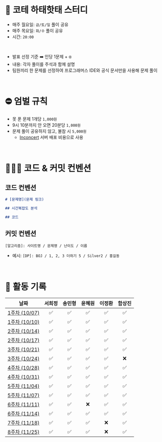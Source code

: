 # 📢 코테 하태핫태 스터디
- 매주 월요일: `금/토/일` 풀이 공유
- 매주 목요일: `화/수` 풀이 공유
- 시간: `20:00`

<br>

- 발표 선정 기준 ➡️ 인당 1문제 + ɑ
- 내용: 각자 풀이를 주석과 함께 설명
- 팀원끼리 한 문제를 선정하여 프로그래머스 IDE와 공식 문서만을 사용해 문제 풀이

<br>

# ⛔️ 엄벌 규칙
- 못 푼 문제 1개당 `1,000원`
- 9시 10분까지 안 오면 20분당 `1,000원`
- 문제 풀이 공유하지 않고, 불참 시 `5,000원`
  - [Inconcert](https://github.com/hamsangjin/InConcert) 서버 배포 비용으로 사용

<br>

# 🧑🏻‍💻 코드 & 커밋 컨벤션

## 코드 컨벤션
```markdown
# [문제명](문제 링크)

## 시간복잡도 분석

## 코드

```

## 커밋 컨벤션
```
[알고리즘]: 사이트명 / 문제명 / 난이도 / 이름
```
- 예시: `[DP]: BOJ / 1, 2, 3 더하기 5 / Silver2 / 홍길동`

<br>

# 📆 활동 기록

<div align="center">
  
|                                                      날짜                                                       | 서희정 | 송민형 | 윤혜원 | 이정환 | 함상진 |
|:---------------------------------------------------------------------------------------------------------------:| :----: | :----: | :----: | :----: | :----: | 
| [1주차 (10/07)](https://github.com/hamsangjin/CodingTest_Study/tree/main/1%EC%A3%BC%EC%B0%A8%20(2024-10)/10_07) |   ✅   |   ✅   |   ✅   |   ✅   |   ✅   |
| [1주차 (10/10)](https://github.com/hamsangjin/CodingTest_Study/tree/main/1%EC%A3%BC%EC%B0%A8%20(2024-10)/10_10) |   ✅   |   ✅   |   ✅   |   ✅   |   ✅   |
| [2주차 (10/14)](https://github.com/hamsangjin/CodingTest_Study/tree/main/2%EC%A3%BC%EC%B0%A8%20(2024-10)/10_14) |   ✅   |   ✅   |   ✅   |   ✅   |   ✅   |
| [2주차 (10/17)](https://github.com/hamsangjin/CodingTest_Study/tree/main/2%EC%A3%BC%EC%B0%A8%20(2024-10)/10_17) |   ✅   |   ✅   |   ✅   |   ✅   |   ✅   |
| [3주차 (10/21)](https://github.com/hamsangjin/CodingTest_Study/tree/main/3%EC%A3%BC%EC%B0%A8%20(2024-10)/10_21) |   ✅   |   ✅   |   ✅   |   ✅   |   ✅   |
| [3주차 (10/24)](https://github.com/hamsangjin/CodingTest_Study/tree/main/3%EC%A3%BC%EC%B0%A8%20(2024-10)/10_24) |   ✅   |   ✅   |   ✅   |   ✅   |   ❌   |
| [4주차 (10/28)](https://github.com/hamsangjin/CodingTest_Study/tree/main/4%EC%A3%BC%EC%B0%A8%20(2024-10)/10_28) |   ✅   |   ✅   |   ✅   |   ✅   |   ✅   |
| [4주차 (10/31)](https://github.com/hamsangjin/CodingTest_Study/tree/main/4%EC%A3%BC%EC%B0%A8%20(2024-10)/10_31) |   ✅   |   ✅   |   ✅   |   ✅   |   ✅   |
| [5주차 (11/04)](https://github.com/hamsangjin/CodingTest_Study/tree/main/5%EC%A3%BC%EC%B0%A8%20(2024-11)/11_04) |   ✅   |   ✅   |   ✅   |   ✅   |   ✅   |
| [5주차 (11/07)](https://github.com/hamsangjin/CodingTest_Study/tree/main/5%EC%A3%BC%EC%B0%A8%20(2024-11)/11_07) |   ✅   |   ✅   |   ✅   |   ✅   |   ✅   |
| [6주차 (11/11)](https://github.com/hamsangjin/CodingTest_Study/tree/main/5%EC%A3%BC%EC%B0%A8%20(2024-11)/11_11) |   ✅   |   ✅   |   ❌   |   ✅   |   ✅   |
| [6주차 (11/14)](https://github.com/hamsangjin/CodingTest_Study/tree/main/5%EC%A3%BC%EC%B0%A8%20(2024-11)/11_14) |   ✅   |   ✅   |   ✅   |   ✅   |   ✅   |
| [7주차 (11/18)](https://github.com/hamsangjin/CodingTest_Study/tree/main/7%EC%A3%BC%EC%B0%A8%20(2024-11)/11_18) |   ✅   |   ✅   |   ✅   |   ❌   |   ✅   |
| [8주차 (11/25)](https://github.com/hamsangjin/CodingTest_Study/tree/main/8%EC%A3%BC%EC%B0%A8(2024-11)/11_25) |   ✅   |   ✅   |   ✅   |   ❌   |   ✅   |

</div>